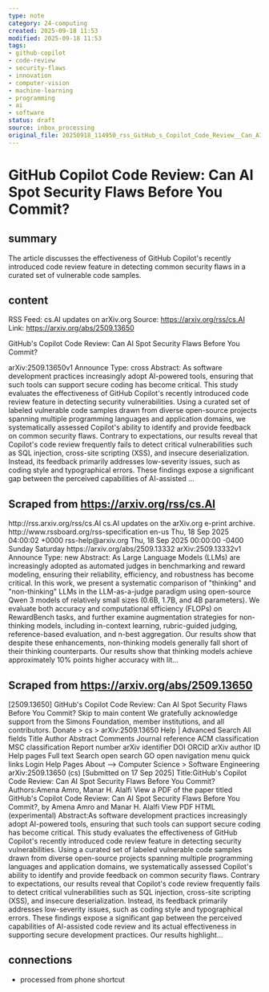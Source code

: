 ```yaml
---
type: note
category: 24-computing
created: 2025-09-18 11:53
modified: 2025-09-18 11:53
tags:
- github-copilot
- code-review
- security-flaws
- innovation
- computer-vision
- machine-learning
- programming
- ai
- software
status: draft
source: inbox_processing
original_file: 20250918_114950_rss_GitHub_s_Copilot_Code_Review__Can_AI_Spot_Security.txt
---
```



# GitHub Copilot Code Review: Can AI Spot Security Flaws Before You Commit?

## summary
The article discusses the effectiveness of GitHub Copilot's recently introduced code review feature in detecting common security flaws in a curated set of vulnerable code samples.

## content
RSS Feed: cs.AI updates on arXiv.org
Source: https://arxiv.org/rss/cs.AI
Link: https://arxiv.org/abs/2509.13650

GitHub's Copilot Code Review: Can AI Spot Security Flaws Before You Commit?

arXiv:2509.13650v1 Announce Type: cross Abstract: As software development practices increasingly adopt AI-powered tools, ensuring that such tools can support secure coding has become critical. This study evaluates the effectiveness of GitHub Copilot's recently introduced code review feature in detecting security vulnerabilities. Using a curated set of labeled vulnerable code samples drawn from diverse open-source projects spanning multiple programming languages and application domains, we systematically assessed Copilot's ability to identify and provide feedback on common security flaws. Contrary to expectations, our results reveal that Copilot's code review frequently fails to detect critical vulnerabilities such as SQL injection, cross-site scripting (XSS), and insecure deserialization. Instead, its feedback primarily addresses low-severity issues, such as coding style and typographical errors. These findings expose a significant gap between the perceived capabilities of AI-assisted ...

## Scraped from https://arxiv.org/rss/cs.AI
<?xml version='1.0' encoding='UTF-8'?>
<rss xmlns:arxiv="http://arxiv.org/schemas/atom" xmlns:dc="http://purl.org/dc/elements/1.1/" xmlns:atom="http://www.w3.org/2005/Atom" xmlns:content="http://purl.org/rss/1.0/modules/content/" version="2.0">
  <channel>
    <title>cs.AI updates on arXiv.org</title>
    <link>http://rss.arxiv.org/rss/cs.AI</link>
    <description>cs.AI updates on the arXiv.org e-print archive.</description>
    <atom:link href="http://rss.arxiv.org/rss/cs.AI" rel="self" type="application/rss+xml"/>
    <docs>http://www.rssboard.org/rss-specification</docs>
    <language>en-us</language>
    <lastBuildDate>Thu, 18 Sep 2025 04:00:02 +0000</lastBuildDate>
    <managingEditor>rss-help@arxiv.org</managingEditor>
    <pubDate>Thu, 18 Sep 2025 00:00:00 -0400</pubDate>
    <skipDays>
      <day>Sunday</day>
      <day>Saturday</day>
    </skipDays>
    <item>
      <title>Explicit Reasoning Makes Better Judges: A Systematic Study on Accuracy, Efficiency, and Robustness</title>
      <link>https://arxiv.org/abs/2509.13332</link>
      <description>arXiv:2509.13332v1 Announce Type: new 
Abstract: As Large Language Models (LLMs) are increasingly adopted as automated judges in benchmarking and reward modeling, ensuring their reliability, efficiency, and robustness has become critical. In this work, we present a systematic comparison of "thinking" and "non-thinking" LLMs in the LLM-as-a-judge paradigm using open-source Qwen 3 models of relatively small sizes (0.6B, 1.7B, and 4B parameters). We evaluate both accuracy and computational efficiency (FLOPs) on RewardBench tasks, and further examine augmentation strategies for non-thinking models, including in-context learning, rubric-guided judging, reference-based evaluation, and n-best aggregation. Our results show that despite these enhancements, non-thinking models generally fall short of their thinking counterparts. Our results show that thinking models achieve approximately 10% points higher accuracy with lit...


## Scraped from https://arxiv.org/abs/2509.13650
[2509.13650] GitHub&#39;s Copilot Code Review: Can AI Spot Security Flaws Before You Commit? Skip to main content We gratefully acknowledge support from the Simons Foundation, member institutions, and all contributors. Donate &gt; cs &gt; arXiv:2509.13650 Help | Advanced Search All fields Title Author Abstract Comments Journal reference ACM classification MSC classification Report number arXiv identifier DOI ORCID arXiv author ID Help pages Full text Search open search GO open navigation menu quick links Login Help Pages About --> Computer Science > Software Engineering arXiv:2509.13650 (cs) [Submitted on 17 Sep 2025] Title:GitHub&#39;s Copilot Code Review: Can AI Spot Security Flaws Before You Commit? Authors:Amena Amro, Manar H. Alalfi View a PDF of the paper titled GitHub&#39;s Copilot Code Review: Can AI Spot Security Flaws Before You Commit?, by Amena Amro and Manar H. Alalfi View PDF HTML (experimental) Abstract:As software development practices increasingly adopt AI-powered tools, ensuring that such tools can support secure coding has become critical. This study evaluates the effectiveness of GitHub Copilot&#39;s recently introduced code review feature in detecting security vulnerabilities. Using a curated set of labeled vulnerable code samples drawn from diverse open-source projects spanning multiple programming languages and application domains, we systematically assessed Copilot&#39;s ability to identify and provide feedback on common security flaws. Contrary to expectations, our results reveal that Copilot&#39;s code review frequently fails to detect critical vulnerabilities such as SQL injection, cross-site scripting (XSS), and insecure deserialization. Instead, its feedback primarily addresses low-severity issues, such as coding style and typographical errors. These findings expose a significant gap between the perceived capabilities of AI-assisted code review and its actual effectiveness in supporting secure development practices. Our results highlight...


## connections
- processed from phone shortcut
